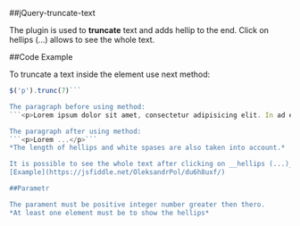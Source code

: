 ##jQuery-truncate-text

The plugin is used to __truncate__ text and adds hellip to the end. Click on hellips (...) allows to see the whole text.

##Code Example

To truncate a text inside the element use next method:
```javascript
$('p').trunc(7)```

The paragraph before using method:
```<p>Lorem ipsum dolor sit amet, consectetur adipisicing elit. In ad eveniet, harum non. Quaerat voluptatem totam explicabo repellat cumque rerum nesciunt, quia in, qui nostrum, recusandae eligendi sequi. Nihil, quas.</p>``` 

The paragraph after using method:
```<p>Lorem ...</p>```
*The length of hellips and white spases are also taken into account.*

It is possible to see the whole text after clicking on __hellips (...)__. Exampl:
[Example](https://jsfiddle.net/OleksandrPol/du6h8uxf/)

##Parametr

The parament must be positive integer number greater then thero.
*At least one element must be to show the hellips*

